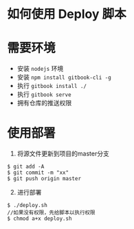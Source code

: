 # 如何使用 Deploy 脚本

# 需要环境
- 安装 `nodejs` 环境
- 安装 `npm install gitbook-cli -g`
- 执行 `gitbook install ./`
- 执行 `gitbook serve`
- 拥有仓库的推送权限

# 使用部署
1. 将源文件更新到项目的master分支
```
$ git add -A
$ git commit -m "xx"
$ git push origin master
```
2. 进行部署
```
$ ./deploy.sh
//如果没有权限，先给脚本以执行权限
$ chmod a+x deploy.sh
```